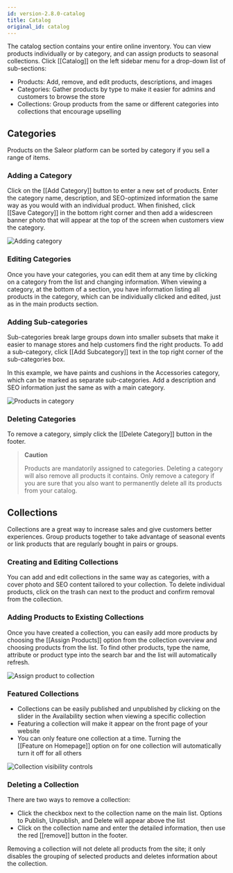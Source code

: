 ```yaml
---
id: version-2.8.0-catalog
title: Catalog
original_id: catalog
---
```


The catalog section contains your entire online inventory. You can view products individually or by category, and can assign products to seasonal collections. Click [[Catalog]] on the left sidebar menu for a drop-down list of sub-sections:

- Products: Add, remove, and edit products, descriptions, and images
- Categories: Gather products by type to make it easier for admins and customers to browse the store
- Collections: Group products from the same or different categories into collections that encourage upselling 


## Categories

Products on the Saleor platform can be sorted by category if you sell a range of items.


### Adding a Category

Click on the [[Add&nbsp;Category]] button to enter a new set of products. Enter the category name, description, and SEO-optimized information the same way as you would with an individual product. When finished, click [[Save&nbsp;Category]] in the bottom right corner and then add a widescreen banner photo that will appear at the top of the screen when customers view the category.

![Adding category](assets/dashboard-catalog/15.jpg)


### Editing Categories

Once you have your categories, you can edit them at any time by clicking on a category from the list and changing information. When viewing a category, at the bottom of a section, you have information listing all products in the category, which can be individually clicked and edited, just as in the main products section. 


### Adding Sub-categories

Sub-categories break large groups down into smaller subsets that make it easier to manage stores and help customers find the right products. To add a sub-category, click [[Add&nbsp;Subcategory]] text in the top right corner of the sub-categories box.

In this example, we have paints and cushions in the Accessories category, which can be marked as separate sub-categories. Add a description and SEO information just the same as with a main category.

![Products in category](assets/dashboard-catalog/16.jpg)


### Deleting Categories

To remove a category, simply click the [[Delete&nbsp;Category]] button in the footer. 

> **Caution** 
>
> Products are mandatorily assigned to categories. Deleting a category will also remove all products it contains. Only remove a category if you are sure that you also want to permanently delete all its products from your catalog.


## Collections

Collections are a great way to increase sales and give customers better experiences. Group products together to take advantage of seasonal events or link products that are regularly bought in pairs or groups. 


### Creating and Editing Collections

You can add and edit collections in the same way as categories, with a cover photo and SEO content tailored to your collection. To delete individual products, click on the trash can next to the product and confirm removal from the collection.


### Adding Products to Existing Collections

Once you have created a collection, you can easily add more products by choosing the [[Assign&nbsp;Products]] option from the collection overview and choosing products from the list. To find other products, type the name, attribute or product type into the search bar and the list will automatically refresh.

![Assign product to collection](assets/dashboard-catalog/17.jpg)


### Featured Collections

- Collections can be easily published and unpublished by clicking on the slider in the Availability section when viewing a specific collection 
- Featuring a collection will make it appear on the front page of your website
- You can only feature one collection at a time. Turning the [[Feature&nbsp;on&nbsp;Homepage]] option on for one collection will automatically turn it off for all others

![Collection visibility controls](assets/dashboard-catalog/18.jpg)


### Deleting a Collection

There are two ways to remove a collection:

- Click the checkbox next to the collection name on the main list. Options to Publish, Unpublish, and Delete will appear above the list
- Click on the collection name and enter the detailed information, then use the red [[remove]] button in the footer.

Removing a collection will not delete all products from the site; it only disables the grouping of selected products and deletes information about the collection.

